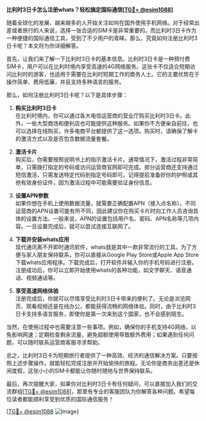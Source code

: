 **比利时3日卡怎么注册whats？轻松搞定国际通信[[TG💪+ @esim1088](https://t.me/s/esim1088)]**

随着全球化的发展，越来越多的人开始关注如何在国外使用手机网络。对于经常出差或者旅行的人来说，选择一张合适的SIM卡是非常重要的。而比利时3日卡作为一种便捷的国际通信工具，受到了不少用户的青睐。那么，究竟如何注册比利时3日卡呢？本文将为你详细解答。

首先，让我们来了解一下比利时3日卡的基本信息。比利时3日卡是一种预付费SIM卡，用户可以在比利时境内享受高速的4G网络服务。这张卡不仅适合短期访问比利时的游客，也适用于需要在比利时短期工作的商务人士。它的主要优势在于操作简单、费用低廉，并且支持多种语言的服务。

那么，如何注册比利时3日卡呢？以下是具体步骤：

1. **购买比利时3日卡**  
   在比利时境内，你可以通过各大电信运营商的营业厅购买比利时3日卡。此外，一些大型商场和便利店也可能提供这种服务。如果你不方便亲自前往，也可以选择在线购买，许多电商平台都提供了这一选项。购买时，请确保了解卡的激活方式以及是否包含数据流量套餐。

2. **激活卡片**  
   购买后，你需要按照说明书上的指示激活卡片。通常情况下，激活过程非常简单，只需拨打指定的号码或访问运营商官网即可完成。部分运营商还支持通过短信激活，只需发送特定代码到指定号码即可。记得提前准备好你的护照或其他有效身份证件，因为激活过程中可能需要验证身份信息。

3. **设置APN参数**  
   如果你想在手机上使用数据流量，就需要正确配置APN（接入点名称）。不同运营商的APN设置可能有所不同，因此建议你在购买卡片时向工作人员咨询具体的设置方法。一般来说，APN的设置包括用户名、密码、APN名称等几项内容。一旦设置完成后，就可以尝试连接互联网了。

4. **下载并安装whats应用**  
   现代通讯离不开即时通讯软件，whats就是其中一款非常流行的工具。为了方便与家人朋友保持联系，你可以直接从Google Play Store或Apple App Store下载whats应用程序。下载完成后，打开软件并输入你的手机号码进行注册。注册成功后，你可以立即开始使用whats的各种功能，如文字聊天、语音通话、视频通话等。

5. **享受高速网络体验**  
   注册完成后，你就可以尽情享受比利时3日卡带来的便利了。无论是浏览网页、观看视频还是在线办公，都能获得流畅的网络体验。同时，由于比利时3日卡支持多语言服务，即使你是第一次来到这个国家，也不会感到陌生。

当然，在使用过程中也需要注意一些事项。例如，确保你的手机支持4G网络，以免影响网速；定期检查剩余流量，避免超额使用导致额外费用；如果遇到任何问题，可以随时联系运营商客服寻求帮助。

总之，比利时3日卡为短期旅行者提供了一种高效、经济的通信解决方案。只要按照上述步骤操作，就能轻松完成注册并开始愉快的旅程。无论你是商务出差还是休闲度假，这张小小的SIM卡都能让你随时随地与世界保持联系。

最后，再次提醒大家，如果你对比利时3日卡有任何疑问，可以直接加入我们的交流群组[[TG💪+ @esim1088](https://t.me/s/esim1088)]，那里有专业的客服团队为你解答各种问题。希望每位读者都能顺利享受到优质的国际通信服务！

[[TG💪+ @esim1088](https://t.me/s/esim1088) ![Image](https://i.postimg.cc/4NQfJmqS/Snipaste-2025-05-13-00-14-12.png)]